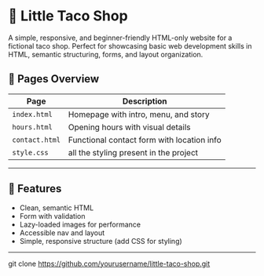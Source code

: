 
# 🌮 Little Taco Shop

A simple, responsive, and beginner-friendly HTML-only website for a fictional taco shop. Perfect for showcasing basic web development skills in HTML, semantic structuring, forms, and layout organization.



## 📂 Pages Overview

| Page          | Description                                |
|---------------|--------------------------------------------|
| `index.html`  | Homepage with intro, menu, and story       |
| `hours.html`  | Opening hours with visual details          |
| `contact.html`| Functional contact form with location info |
| `style.css`| all the styling present in the project |


---

## 🧠 Features

- Clean, semantic HTML
- Form with validation
- Lazy-loaded images for performance
- Accessible nav and layout
- Simple, responsive structure (add CSS for styling)

---


git clone https://github.com/yourusername/little-taco-shop.git

